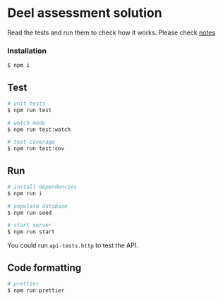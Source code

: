 # Deel assessment solution

Read the tests and run them to check how it works.
Please check  [notes](NOTES.md)


### Installation

```bash
$ npm i
```

## Test

```bash
# unit tests
$ npm run test

# watch mode
$ npm run test:watch

# test coverage
$ npm run test:cov
```

## Run

```bash
# install dependencies
$ npm run i

# populate database
$ npm run seed

# start server
$ npm run start
```

You could run `api-tests.http` to test the API.

## Code formatting

```bash
# prettier
$ npm run prettier
```
